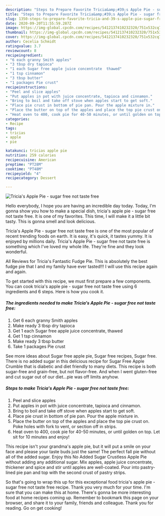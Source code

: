 ```yaml
---
description: "Steps to Prepare Favorite Tricia&amp;#39;s Apple Pie - sugar free not taste free"
title: "Steps to Prepare Favorite Tricia&amp;#39;s Apple Pie - sugar free not taste free"
slug: 1350-steps-to-prepare-favorite-tricia-and-39-s-apple-pie-sugar-free-not-taste-free
date: 2020-09-20T11:55:59.287Z
image: https://img-global.cpcdn.com/recipes/5412137410232320/751x532cq70/tricias-apple-pie-sugar-free-not-taste-free-recipe-main-photo.jpg
thumbnail: https://img-global.cpcdn.com/recipes/5412137410232320/751x532cq70/tricias-apple-pie-sugar-free-not-taste-free-recipe-main-photo.jpg
cover: https://img-global.cpcdn.com/recipes/5412137410232320/751x532cq70/tricias-apple-pie-sugar-free-not-taste-free-recipe-main-photo.jpg
author: Cecelia Schmidt
ratingvalue: 3.7
reviewcount: 8
recipeingredient:
- "6 each granny Smith apples"
- "3 tbsp dry tapioca"
- "1 each Sugar free apple juice concentrate  thawed"
- "1 tsp cinnamon"
- "3 tbsp butter"
- "1 packages Pie crust"
recipeinstructions:
- "Peel and slice apples"
- "Put apples in pot with juice concentrate, tapioca and cinnamon."
- "Bring to boil and take off stove when apples start to get soft."
- "Place pie crust in bottom of pie pan. Pour the apple mixture in."
- "Place the butter on top of the apples and place the top pie crust on. Poke holes with fork to vent, or section off in strips."
- "Heat oven to 400, cook pie for 40-50 minutes, or until golden on top. Let sit for 10 minutes and enjoy!"
categories:
- Recipe
tags:
- tricias
- apple
- pie

katakunci: tricias apple pie 
nutrition: 259 calories
recipecuisine: American
preptime: "PT28M"
cooktime: "PT48M"
recipeyield: "4"
recipecategory: Dessert

---
```



![Tricia&#39;s Apple Pie - sugar free not taste free](https://img-global.cpcdn.com/recipes/5412137410232320/751x532cq70/tricias-apple-pie-sugar-free-not-taste-free-recipe-main-photo.jpg)

Hello everybody, I hope you are having an incredible day today. Today, I'm gonna show you how to make a special dish, tricia&#39;s apple pie - sugar free not taste free. It is one of my favorites. This time, I will make it a little bit tasty. This is gonna smell and look delicious.

Tricia&#39;s Apple Pie - sugar free not taste free is one of the most popular of recent trending foods on earth. It is easy, it's quick, it tastes yummy. It is enjoyed by millions daily. Tricia&#39;s Apple Pie - sugar free not taste free is something which I've loved my whole life. They're fine and they look wonderful.

All Reviews for Tricia&#39;s Fantastic Fudge Pie. This is absolutely the best fudge pie that I and my family have ever tasted!!! I will use this recipe again and again.


To get started with this recipe, we must first prepare a few components. You can cook tricia&#39;s apple pie - sugar free not taste free using 6 ingredients and 6 steps. Here is how you cook it.

<!--inarticleads1-->

##### The ingredients needed to make Tricia&#39;s Apple Pie - sugar free not taste free:

1. Get 6 each granny Smith apples
1. Make ready 3 tbsp dry tapioca
1. Get 1 each Sugar free apple juice concentrate,  thawed
1. Get 1 tsp cinnamon
1. Make ready 3 tbsp butter
1. Take 1 packages Pie crust


See more ideas about Sugar free apple pie, Sugar free recipes, Sugar free. There is no added sugar in this delicious recipe for Sugar Free Apple Crumble that is diabetic and diet friendly to many diets. This recipe is both sugar-free and grain-free, but not flavor-free. And when I went gluten-free and cut sugar out of our diet…pie was off limits anyhow. 

<!--inarticleads2-->

##### Steps to make Tricia&#39;s Apple Pie - sugar free not taste free:

1. Peel and slice apples
1. Put apples in pot with juice concentrate, tapioca and cinnamon.
1. Bring to boil and take off stove when apples start to get soft.
1. Place pie crust in bottom of pie pan. Pour the apple mixture in.
1. Place the butter on top of the apples and place the top pie crust on. Poke holes with fork to vent, or section off in strips.
1. Heat oven to 400, cook pie for 40-50 minutes, or until golden on top. Let sit for 10 minutes and enjoy!


This recipe isn&#39;t your grandma&#39;s apple pie, but it will put a smile on your face and please your taste buds just the same! The perfect fall pie without all of the added sugar. Enjoy this No Added Sugar Crustless Apple Pie without adding any additional sugar. Mix apples, apple juice concentrate, thickener and spice and stir until apples are well-coated. Pour into pastry-lined pie pan and top with the second crust of pastry strips. 

So that's going to wrap this up for this exceptional food tricia&#39;s apple pie - sugar free not taste free recipe. Thank you very much for your time. I'm sure that you can make this at home. There's gonna be more interesting food at home recipes coming up. Remember to bookmark this page on your browser, and share it to your family, friends and colleague. Thank you for reading. Go on get cooking!
